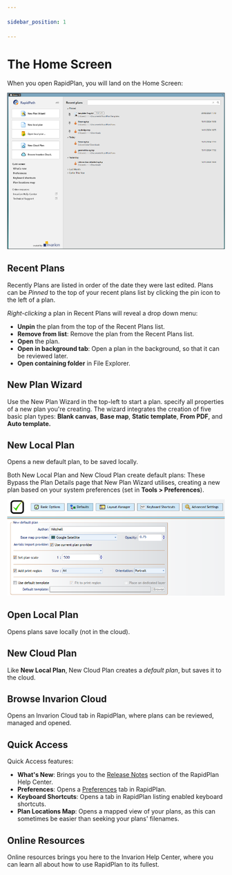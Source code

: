 ```yaml
---

sidebar_position: 1

---
```

# The Home Screen

When you open RapidPlan, you will land on the Home Screen:

![home screen](./assets/home-screen.png)

## Recent Plans

Recently Plans are listed in order of the date they were last edited. Plans can be *Pinned* to the top of your recent plans list by clicking the pin icon to the left of a plan.

*Right-clicking* a plan in Recent Plans will reveal a drop down menu:

- **Unpin** the plan from the top of the Recent Plans list.
- **Remove from list**: Remove the plan from the Recent Plans list.
- **Open** the plan.
- **Open in background tab**: Open a plan in the background, so that it can be reviewed later.
- **Open containing folder** in File Explorer.

## New Plan Wizard

Use the New Plan Wizard in the top-left to start a plan.  specify all properties of a new plan you're creating. The wizard integrates the creation of five basic plan types: **Blank canvas**, **Base map**, **Static template**, **From PDF**, and **Auto template.**

## New Local Plan

Opens a new default plan, to be saved locally.

Both New Local Plan and New Cloud Plan create default plans: These Bypass the Plan Details page that New Plan Wizard utilises, creating a new plan based on your system preferences (set in **Tools > Preferences**).

![default plan preferences](./assets/default-plan-preferences.png)

## Open Local Plan  

Opens plans save locally (not in the cloud).

## New Cloud Plan

Like **New Local Plan**, New Cloud Plan creates a *default plan*, but saves it to the cloud.

## Browse Invarion Cloud

Opens an Invarion Cloud tab in RapidPlan, where plans can be reviewed, managed and opened.

## Quick Access

Quick Access features:

- **What's New**: Brings you to the [Release Notes](/docs/rapidplan/release-notes/release-notes-rapidplan.md) section of the RapidPlan Help Center.
- **Preferences**: Opens a [Preferences](/docs/rapidplan/installation-preferences-and-adminstration/managing-preferences.md) tab in RapidPlan.
- **Keyboard Shortcuts**: Opens a tab in RapidPlan listing enabled keyboard shortcuts.
- **Plan Locations Map**: Opens a mapped view of your plans, as this can sometimes be easier than seeking your plans' filenames.

## Online Resources

Online resources brings you here to the Invarion Help Center, where you can learn all about how to use RapidPlan to its fullest.
